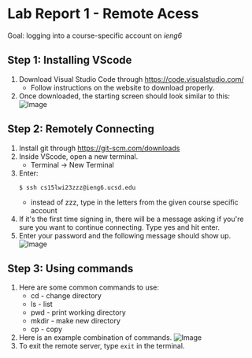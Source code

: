 # Lab Report 1 - Remote Acess
Goal: logging into a course-specific account on *ieng6*

## Step 1: Installing VScode
1. Download Visual Studio Code through https://code.visualstudio.com/
   * Follow instructions on the website to download properly.
3. Once downloaded, the starting screen should look similar to this:
   ![Image](cse15l-lab-reports/VSCodeStartScreen.png)

## Step 2: Remotely Connecting
1. Install git through https://git-scm.com/downloads
2. Inside VScode, open a new terminal.
   * Terminal -> New Terminal
3. Enter: 
   ```
   $ ssh cs15lwi23zzz@ieng6.ucsd.edu
   ```
   * instead of zzz, type in the letters from the given course specific account
4. If it's the first time signing in, there will be a message asking if you're sure you want to continue connecting. Type yes and hit enter.
5. Enter your password and the following message should show up.
   ![Image](cse15l-lab-reports/main/RemoteServerConnection.png)

## Step 3: Using commands
1. Here are some common commands to use:
   * cd - change directory
   * ls - list
   * pwd - print working directory
   * mkdir - make new directory
   * cp - copy
2. Here is an example combination of commands.
   ![Image](cse15l-lab-reports/main/ExampleCommands.png)
3. To exit the remote server, type ```exit``` in the terminal.


 
   
